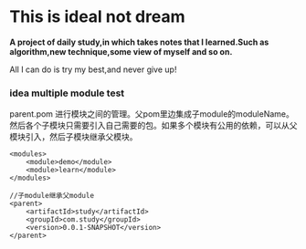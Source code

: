 # This is ideal not dream  

__A project of daily study,in which takes notes that I learned.Such as algorithm,new technique,some view of myself and so on.__ 

All I can do is try my best,and never give up!

### idea multiple module test
parent.pom 进行模块之间的管理。父pom里边集成子module的moduleName。然后各个子模块只需要引入自己需要的包。如果多个模块有公用的依赖，可以从父模块引入，然后子模块继承父模块。

    <modules>
        <module>demo</module>
        <module>learn</module>
    </modules>
     
    //子module继承父module
    <parent>
        <artifactId>study</artifactId>
        <groupId>com.study</groupId>
        <version>0.0.1-SNAPSHOT</version>
    </parent>
    
